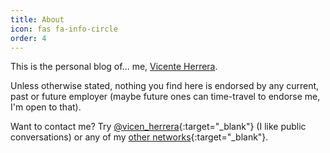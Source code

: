 ```yaml
---
title: About
icon: fas fa-info-circle
order: 4
---
```


This is the personal blog of... me, [Vicente Herrera](https://vicenteherrera.com).

Unless otherwise stated, nothing you find here is endorsed by any current, past or future employer (maybe future ones can time-travel to endorse me, I'm open to that).

Want to contact me? Try [<i class="fab fa-twitter" style="color:#1DA1F2;" aria-hidden="true"></i>@vicen_herrera](https://twitter.com/vicen_herrera){:target="_blank"} (I like public conversations) or any of my [other networks](https://vicenteherrera.com){:target="_blank"}.
